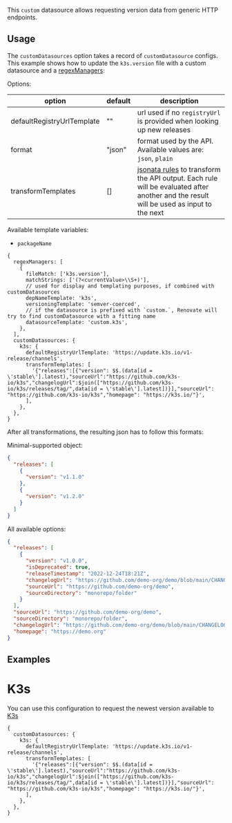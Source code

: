 This `custom` datasource allows requesting version data from generic HTTP endpoints.

## Usage

The `customDatasources` option takes a record of `customDatasource` configs.
This example shows how to update the `k3s.version` file with a custom datasource and
a [regexManagers](../../manager/regex/):

Options:

| option                     | default | description                                                                                                                                                              |
| -------------------------- | ------- | ------------------------------------------------------------------------------------------------------------------------------------------------------------------------ |
| defaultRegistryUrlTemplate | ""      | url used if no `registryUrl` is provided when looking up new releases                                                                                                    |
| format                     | "json"  | format used by the API. Available values are: `json`, `plain`                                                                                                            |
| transformTemplates         | []      | [jsonata rules](https://docs.jsonata.org/simple) to transform the API output. Each rule will be evaluated after another and the result will be used as input to the next |

Available template variables:

- `packageName`

```json5
{
  regexManagers: [
    {
      fileMatch: ['k3s.version'],
      matchStrings: ['(?<currentValue>\\S+)'],
      // used for display and templating purposes, if combined with customDatasources
      depNameTemplate: 'k3s',
      versioningTemplate: 'semver-coerced',
      // if the datasource is prefixed with `custom.`, Renovate will try to find customDatasource with a fitting name
      datasourceTemplate: 'custom.k3s',
    },
  ],
  customDatasources: {
    k3s: {
      defaultRegistryUrlTemplate: 'https://update.k3s.io/v1-release/channels',
      transformTemplates: [
        '{"releases":[{"version": $$.(data[id = \'stable\'].latest),"sourceUrl":"https://github.com/k3s-io/k3s","changelogUrl":$join(["https://github.com/k3s-io/k3s/releases/tag/",data[id = \'stable\'].latest])}],"sourceUrl": "https://github.com/k3s-io/k3s","homepage": "https://k3s.io/"}',
      ],
    },
  },
}
```

After all transformations, the resulting json has to follow this formats:

Minimal-supported object:

```json
{
  "releases": [
    {
      "version": "v1.1.0"
    },
    {
      "version": "v1.2.0"
    }
  ]
}
```

All available options:

```json
{
  "releases": [
    {
      "version": "v1.0.0",
      "isDeprecated": true,
      "releaseTimestamp": "2022-12-24T18:21Z",
      "changelogUrl": "https://github.com/demo-org/demo/blob/main/CHANGELOG.md#v0710",
      "sourceUrl": "https://github.com/demo-org/demo",
      "sourceDirectory": "monorepo/folder"
    }
  ],
  "sourceUrl": "https://github.com/demo-org/demo",
  "sourceDirectory": "monorepo/folder",
  "changelogUrl": "https://github.com/demo-org/demo/blob/main/CHANGELOG.md",
  "homepage": "https://demo.org"
}
```

## Examples

# K3s

You can use this configuration to request the newest version available to [K3s](https://k3s.io/)

```json5
{
  customDatasources: {
    k3s: {
      defaultRegistryUrlTemplate: 'https://update.k3s.io/v1-release/channels',
      transformTemplates: [
        '{"releases":[{"version": $$.(data[id = \'stable\'].latest),"sourceUrl":"https://github.com/k3s-io/k3s","changelogUrl":$join(["https://github.com/k3s-io/k3s/releases/tag/",data[id = \'stable\'].latest])}],"sourceUrl": "https://github.com/k3s-io/k3s","homepage": "https://k3s.io/"}',
      ],
    },
  },
}
```
